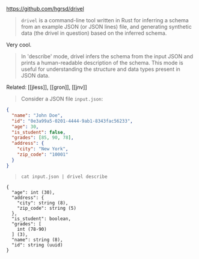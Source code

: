 https://github.com/hgrsd/drivel

> `drivel` is a command-line tool written in Rust for inferring a schema from an example JSON (or JSON lines) file, and generating synthetic data (the drivel in question) based on the inferred schema.

Very cool.

> In 'describe' mode, drivel infers the schema from the input JSON and prints a human-readable description of the schema. This mode is useful for understanding the structure and data types present in JSON data.

Related: [[jless]], [[gron]], [[jnv]]

> Consider a JSON file `input.json`:

```json
{
  "name": "John Doe",
  "id": "0e3a99a5-0201-4444-9ab1-8343fac56233",
  "age": 30,
  "is_student": false,
  "grades": [85, 90, 78],
  "address": {
    "city": "New York",
    "zip_code": "10001"
  }
}
```

> `cat input.json | drivel describe`

```
{
  "age": int (30),
  "address": {
    "city": string (8),
    "zip_code": string (5)
  },
  "is_student": boolean,
  "grades": [
    int (78-90)
  ] (3),
  "name": string (8),
  "id": string (uuid)
}
```